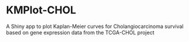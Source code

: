 # KMPlot-CHOL
A Shiny app to plot Kaplan-Meier curves for Cholangiocarcinoma survival based on gene expression data from the TCGA-CHOL project
